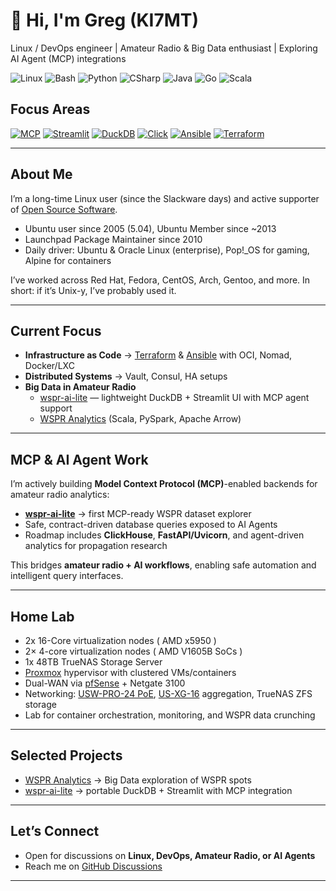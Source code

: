 # 👋 Hi, I'm Greg (KI7MT)

Linux / DevOps engineer | Amateur Radio & Big Data enthusiast | Exploring AI Agent (MCP) integrations

![Linux](https://img.shields.io/badge/Linux-Advanced-teal?style=flat-square)
![Bash](https://img.shields.io/badge/Bash-Advanced-teal?style=flat-square)
![Python](https://img.shields.io/badge/Python-Advanced-teal?style=flat-square)
![CSharp](https://img.shields.io/badge/CSharp-Intermediate-ffea00?style=flat-square)
![Java](https://img.shields.io/badge/Java-Intermediate-ffea00?style=flat-square)
![Go](https://img.shields.io/badge/Go-Learning-orange?style=flat-square)
![Scala](https://img.shields.io/badge/Scala-Learning-orange?style=flat-square)

## Focus Areas

[![MCP](https://img.shields.io/badge/AI--Agent_Ready-MCP-green?style=flat-square)](https://modelcontextprotocol.io/)
[![Streamlit](https://img.shields.io/badge/UI-Streamlit-blue?style=flat-square)](https://streamlit.io/)
[![DuckDB](https://img.shields.io/badge/Database-DuckDB-blue?style=flat-square)](https://duckdb.org/)
[![Click](https://img.shields.io/badge/CLI-Click-005571?style=flat-square)](https://click.palletsprojects.com/)
[![Ansible](https://img.shields.io/badge/IaC-Ansible-black?style=flat-square)](https://www.ansible.com/)
[![Terraform](https://img.shields.io/badge/IaC-Terraform-844FBA?style=flat-square)](https://www.terraform.io/)

---

## About Me
I’m a long-time Linux user (since the Slackware days) and active supporter of [Open Source Software][].
- Ubuntu user since 2005 (5.04), Ubuntu Member since ~2013
- Launchpad Package Maintainer since 2010
- Daily driver: Ubuntu & Oracle Linux (enterprise), Pop!\_OS for gaming, Alpine for containers

I’ve worked across Red Hat, Fedora, CentOS, Arch, Gentoo, and more. In short: if it’s Unix-y, I’ve probably used it.

---

## Current Focus
- **Infrastructure as Code** → [Terraform][] & [Ansible][] with OCI, Nomad, Docker/LXC
- **Distributed Systems** → Vault, Consul, HA setups
- **Big Data in Amateur Radio**
  - [wspr-ai-lite](https://github.com/KI7MT/wspr-ai-lite) — lightweight DuckDB + Streamlit UI with MCP agent support
  - [WSPR Analytics][] (Scala, PySpark, Apache Arrow)

---

## MCP & AI Agent Work
I’m actively building **Model Context Protocol (MCP)**-enabled backends for amateur radio analytics:

- **[wspr-ai-lite](https://github.com/KI7MT/wspr-ai-lite)** → first MCP-ready WSPR dataset explorer
- Safe, contract-driven database queries exposed to AI Agents
- Roadmap includes **ClickHouse**, **FastAPI/Uvicorn**, and agent-driven analytics for propagation research

This bridges **amateur radio + AI workflows**, enabling safe automation and intelligent query interfaces.

---

## Home Lab
- 2x 16-Core virtualization nodes ( AMD x5950 )
- 2× 4-core virtualization nodes ( AMD V1605B SoCs )
- 1x 48TB TrueNAS Storage Server
- [Proxmox][] hypervisor with clustered VMs/containers
- Dual-WAN via [pfSense][] + Netgate 3100
- Networking: [USW-PRO-24 PoE][], [US-XG-16][] aggregation, TrueNAS ZFS storage
- Lab for container orchestration, monitoring, and WSPR data crunching

---

## Selected Projects
- [WSPR Analytics][] → Big Data exploration of WSPR spots
- [wspr-ai-lite](https://github.com/KI7MT/wspr-ai-lite) → portable DuckDB + Streamlit with MCP integration

---

## Let’s Connect
- Open for discussions on **Linux, DevOps, Amateur Radio, or AI Agents**
- Reach me on [GitHub Discussions](https://github.com/KI7MT/wspr-ai-lite/discussions)

---

<!-- Links (kept from your original for consistency) -->
[Open Source Software]: https://opensource.com/resources/what-open-source
[WSPR Analytics]: https://github.com/KI7MT/wspr-analytics
[WSPR]: https://www.physics.princeton.edu/pulsar/k1jt/wspr.html
[WSPRDAEMON]: http://wsprdaemon.org/
[Terraform]: https://www.terraform.io/
[Ansible]: https://www.ansible.com/
[Infastructure as Code]: https://developer.oracle.com/infrastructure-as-code/
[Nomad]: https://www.nomadproject.io/
[Proxmox]: https://www.proxmox.com/en/
[pfSense]: https://www.pfsense.org/
[US-XG-16]: https://store.ui.com/collections/unifi-network-switching/products/unifi-switch-16-xg
[USW-PRO-24 PoE]: https://store.ui.com/collections/unifi-network-switching/products/usw-pro-24-poe
[TrueNAS Core]: https://www.truenas.com/truenas-core/
[WSJTX UDP REST API]: https://github.com/KI7MT/wsjtx-logapi-go
